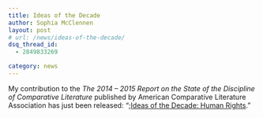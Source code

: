 ```yaml
---
title: Ideas of the Decade
author: Sophia McClennen
layout: post
# url: /news/ideas-of-the-decade/
dsq_thread_id:
  - 2849833269

category: news
---
```

My contribution to the *The 2014 &#8211; 2015 Report on the State of the Discipline of Comparative Literature* published by American Comparative Literature Association has just been released: “;[Ideas of the Decade: Human Rights][1].”

 [1]: http://stateofthediscipline.acla.org/entry/human-rights